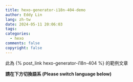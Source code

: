 ```yaml
---
title: hexo-generator-i18n-404-demo
author: Eddy Lin
lang: zh-tw
date: 2024-05-11 20:06:03
tags:
categories:
  - hexo
comments: false
copyright: false
---
```


此為 {% post_link hexo-generator-i18n-404 %} 的範例文章

<!-- more -->

**請在下方切換語系 (Please switch language below)**

<!-- ```yml
# file: _config.yml
i18n_404:
  default:
    title: '抱歉! 找不到文章'
    contentPath: scaffolds/404.md
  zh-tw:
    title: '抱歉! 找不到該文章'   
    # description: '' 
  en:
    title: 'Sorry! Post Not Found'
    # description: ''
  zh-CN:
    title: '抱歉! 找不到该文章'   
    # description: '' 
``` -->

<!-- <div style="text-align: center;">
    請在下方切換語系 (Please switch language below)
</div> -->